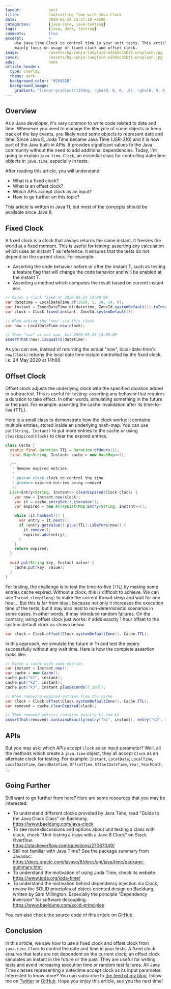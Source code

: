 ```yaml
---
layout:            post
title:             Controlling Time with Java Clock
date:              2020-05-24 15:27:19 +0200
categories:        [java-core, java-testing]
tags:              [java, date, testing]
comments:          true
excerpt:           >
    Use java.time.Clock to control time in your unit tests. This article will
    mainly focus on usage of fixed clock and offset clock.
image:             /assets/bg-sonja-langford-eIkbSc3SDtI-unsplash.jpg
cover:             /assets/bg-sonja-langford-eIkbSc3SDtI-unsplash.jpg
ads:               none
article_header:
  type: overlay
  theme: dark
  background_color: "#203028"
  background_image:
    gradient: "linear-gradient(135deg, rgba(0, 0, 0, .6), rgba(0, 0, 0, .4))"
---
```


## Overview

As a Java developer, it's very common to write code related to date and time.
Whenever you need to manage the lifecycle of some objects or keep track of the
key events, you likely need some objects to represent date and time.
Since Java 8, Joda Time became Java Time (JSR-310) and it is now part of the
Java built-in APIs. It provides significant values to the Java community without
the need to add additional dependencies. Today, I'm going to explain
`java.time.Clock`, an essential class for controlling date/time objects in
`java.time`, especially in tests.

After reading this article, you will understand:

- What is a fixed clock?
- What is an offset clock?
- Which APIs accept clock as an input?
- How to go further on this topic?

This article is written in Java 11, but most of the concepts should be available
since Java 8.

## Fixed Clock

A fixed clock is a clock that always returns the same instant. It freezes the
world at a fixed moment. This is useful for testing: asserting any
calculation which uses an instant T as reference. It ensures that the tests do
not depend on the current clock. For example:

* Asserting the code behavior before or after the instant T, such as testing a feature
  flag that will change the code behavior and will be enabled at the instant T.
* Asserting a method which computes the result based on current instant `now`.

```java
// Given a clock fixed at 2020-05-24 14:00:00
var datetime = LocalDateTime.of(2020, 5, 24, 14, 0);
var instant = ZonedDateTime.of(datetime, ZoneId.systemDefault()).toInstant();
var clock = Clock.fixed(instant, ZoneId.systemDefault());

// When asking the "now" via this clock
var now = LocalDateTime.now(clock);

// Then "now" is not now, but 2020-05-24 14:00:00
assertThat(now).isEqualTo(datetime);
```

As you can see, instead of returning the actual "now", local-date-time's
`now(Clock)` returns the local date time instant controlled by the fixed clock,
i.e. 24 May 2020 at 14h00.

## Offset Clock

Offset clock adjusts the underlying clock with the specified duration added or subtracted.
This is useful for testing: asserting any behavior that requires a duration to take effect.
In other words, simulating something in the future or the past. For example:
asserting the cache invalidation after its time-to-live (TTL).

Here is a small class to demonstrate how the clock works: it contains
multiple entries, stored inside an underlying hash-map. You can use `put(String,
Instant)` to put more entries to the cache or using `clearExpired(Clock)` to
clear the expired entries.

```java
class Cache {
  static final Duration TTL = Duration.ofHours(1);
  final Map<String, Instant> cache = new HashMap<>();

  /**
   * Remove expired entries.
   *
   * @param clock clock to control the time
   * @return expired entries being removed
   */
  List<Entry<String, Instant>> clearExpired(Clock clock) {
    var now = Instant.now(clock);
    var it = cache.entrySet().iterator();
    var expired = new ArrayList<Map.Entry<String, Instant>>();

    while (it.hasNext()) {
      var entry = it.next();
      if (entry.getValue().plus(TTL).isBefore(now)) {
        it.remove();
        expired.add(entry);
      }
    }
    return expired;
  }

  void put(String key, Instant value) {
    cache.put(key, value);
  }
}
```

For testing, the challenge is to test the time-to-live (`TTL`) by making some
entries cache expired. Without a clock, this is difficult to achieve. We can use
`Thread.sleep(long)` to make the current thread sleep and wait for one hour...
But this is far from ideal, because not only it increases the execution time of
the tests, but it may also lead to non-deterministic scenarios in some cases.
In other words, it may introduce random failures. On the contrary, using offset
clock just works: it adds exactly 1 hour offset to the system default clock as
shown below.

```java
var clock = Clock.offset(Clock.systemDefaultZone(), Cache.TTL);
```

In this approach, we simulate the future in 1h and test the expiry successfully
without any wait time. Here is how the complete assertion looks like:

```java
// Given a cache with some entries
var instant = Instant.now();
var cache = new Cache();
cache.put("k1", instant);
cache.put("k2", instant);
cache.put("k3", instant.plusSeconds(7_200));

// When removing expired entries from the cache
var clock = Clock.offset(Clock.systemDefaultZone(), Cache.TTL);
var removed = cache.clearExpired(clock);

// Then removed entries contains exactly k1 and k2
assertThat(removed).containsExactly(entry("k1", instant), entry("k2", instant));
```

## APIs

But you may ask: which APIs accept `Clock` as an input parameter? Well, all the
methods which create a `java.time` object, they all accept `Clock` as an alternate clock
for testing. For example: `Instant`, `LocalDate`, `LocalTime`, `LocalDateTime`,
`ZonedDateTime`, `OffsetTime`, `OffsetDateTime`, `Year`, `YearMonth`, ...

## Going Further

Still want to go further from here? Here are some resources that you may be
interested:

- To understand different clocks provided by Java Time, read "Guide to the Java
  Clock Class" on Baeldung.<br>
  <https://www.baeldung.com/java-clock>
- To see more discussions and options about unit testing a class with clock,
  check "Unit testing a class with a Java 8 Clock" on Stack Overflow.<br>
  <https://stackoverflow.com/questions/27067049/>
- Still not familiar with Java Time? See the package summary from Javadoc.<br>
  <https://docs.oracle.com/javase/8/docs/api/java/time/package-summary.html>
- To understand the motivation of using Joda Time, check its website.<br>
  <https://www.joda.org/joda-time/>
- To understand the motivation behind dependency injection via Clock, review the
  SOLID principles of object-oriented design on Baeldung, written by Sam
  Millington. Especially the principle "Dependency Inversion" for software
  decoupling.<br>
  <https://www.baeldung.com/solid-principles>

You can also check the source code of this article on
[GitHub](https://github.com/mincong-h/java-examples/blob/blog/java-clock/date/src/test/java/io/mincongh/date/ClockTest.java).

## Conclusion

In this article, we saw how to use a fixed clock and offset clock from
`java.time.Clock` to control the date and time in your tests. A fixed clock
ensures that tests are not dependent on the current clock; an offset clock
simulates an instant in the future or the past. They are useful for writing
tests and avoid increasing execution time or random test failures. All Java Time
classes representing a date/time accept clock as its input parameter.
Interested to know more? You can subscribe to [the feed of my blog](/feed.xml), follow me
on [Twitter](https://twitter.com/mincong_h) or
[GitHub](https://github.com/mincong-h/). Hope you enjoy this article, see you the next time!

